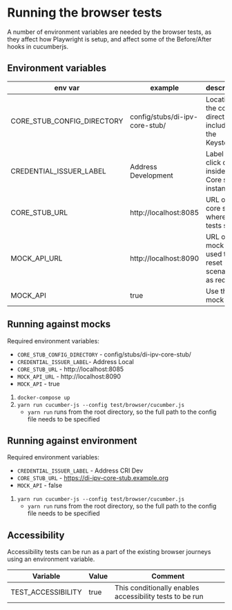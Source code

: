 # Running the browser tests

A number of environment variables are needed by the browser tests, as they affect how Playwright is setup, and affect some of the Before/After hooks in cucumberjs.

## Environment variables

| env var                    | example                        | description                                                       |
|----------------------------|--------------------------------|-------------------------------------------------------------------|
| CORE_STUB_CONFIG_DIRECTORY | config/stubs/di-ipv-core-stub/ | Location of the config directory including the Keystore           |
| CREDENTIAL_ISSUER_LABEL    | Address Development            | Label to click on inside the Core stub instance                   |
| CORE_STUB_URL              | http://localhost:8085          | URL of the core stub, where the tests start                       |
| MOCK_API_URL               | http://localhost:8090          | URL of the mock API, used to reset scenarios as required          |
| MOCK_API                   | true                           | Use the mock API                                                  |


## Running against mocks

Required environment variables:

- `CORE_STUB_CONFIG_DIRECTORY` - config/stubs/di-ipv-core-stub/
- `CREDENTIAL_ISSUER_LABEL`- Address Local
- `CORE_STUB_URL` - http://localhost:8085
- `MOCK_API_URL` - http://localhost:8090
- `MOCK_API` - true

1. `docker-compose up`
2. `yarn run cucumber-js --config test/browser/cucumber.js`
   - `yarn run` runs from the root directory, so the full path to the config file needs to be specified

## Running against environment

Required environment variables:

- `CREDENTIAL_ISSUER_LABEL` - Address CRI Dev
- `CORE_STUB_URL` - https://di-ipv-core-stub.example.org
- `MOCK_API` - false

1. `yarn run cucumber-js --config test/browser/cucumber.js`
   - `yarn run` runs from the root directory, so the full path to the config file needs to be specified


## Accessibility

Accessibility tests can be run as a part of the existing browser journeys using an environment variable.

| Variable           | Value | Comment                                                  |
|--------------------|-------|----------------------------------------------------------|
| TEST_ACCESSIBILITY | true  | This conditionally enables accessibility tests to be run |


